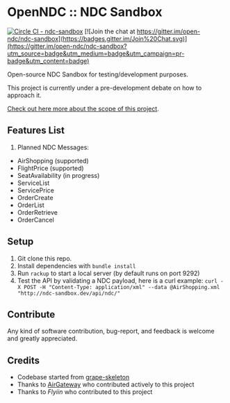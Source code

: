 # OpenNDC :: NDC Sandbox

[![Circle CI - ndc-sandbox](https://circleci.com/gh/open-ndc/ndc-sandbox/tree/master.svg?style=shield)](https://circleci.com/gh/open-ndc/ndc-sandbox)
[![Join the chat at https://gitter.im/open-ndc/ndc-sandbox](https://badges.gitter.im/Join%20Chat.svg)](https://gitter.im/open-ndc/ndc-sandbox?utm_source=badge&utm_medium=badge&utm_campaign=pr-badge&utm_content=badge)

Open-source NDC Sandbox for testing/development purposes.

This project is currently under a pre-development debate on how to approach it.

[Check out here more about the scope of this project](https://github.com/open-ndc/ndc-sandbox/wiki).


## Features List

1. Planned NDC Messages:

  - AirShopping (supported)
  - FlightPrice (supported)
  - SeatAvailability (in progress)
  - ServiceList
  - ServicePrice
  - OrderCreate
  - OrderList
  - OrderRetrieve
  - OrderCancel


## Setup

1. Git clone this repo.
2. Install dependencies with ```bundle install```
3. Run ```rackup``` to start a local server (by default runs on port 9292)
4. Test the API by validating a NDC payload, here is a curl example: ```curl -X POST -H "Content-Type: application/xml" --data @AirShopping.xml "http://ndc-sandbox.dev/api/ndc/"```


## Contribute

Any kind of software contribution, bug-report, and feedback is welcome and greatly appreciated.


## Credits

- Codebase started from [grape-skeleton](https://github.com/xurde/grape-skeleton)
- Thanks to [AirGateway](http://airgateway.net) who contributed actively to this project
- Thanks to *Flyiin* who contributed to this project

